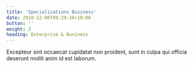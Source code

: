 ```yaml
---
title: 'Specializations Business'
date: 2018-12-06T09:29:16+10:00
button: ''
weight: 2
heading: Enterprise & Business
---
```


Excepteur sint occaecat cupidatat non proident, sunt in culpa qui officia deserunt mollit anim id est laborum.